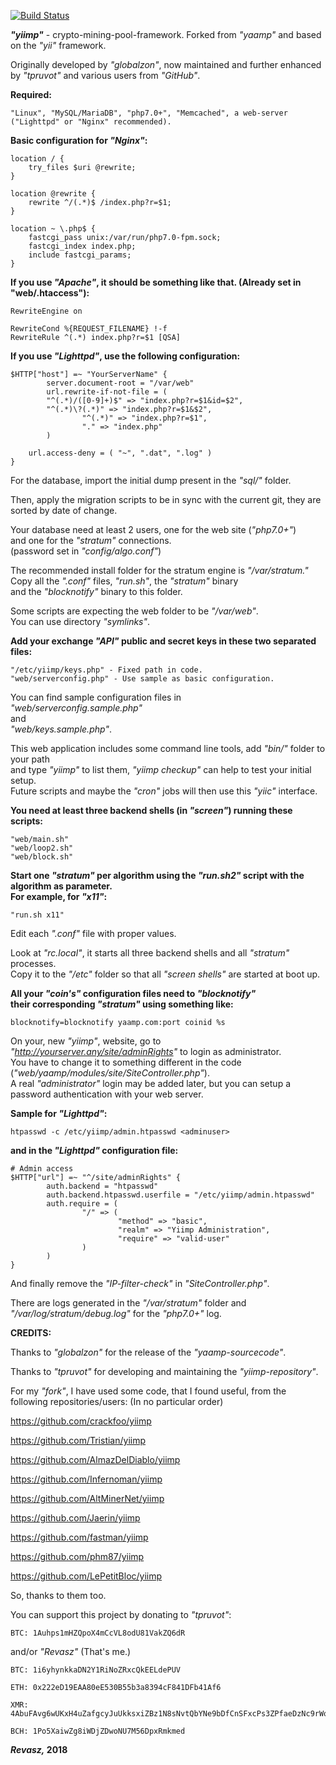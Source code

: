 [![Build Status](https://travis-ci.org/Revasz/yiimp.svg?branch=MergeAllTheThings)](https://travis-ci.org/Revasz/yiimp)

***"yiimp"*** - crypto-mining-pool-framework.  Forked from *"yaamp"* and based on the *"yii"* framework.

Originally developed by *"globalzon"*, now maintained and further enhanced by *"tpruvot"* and various users from *"GitHub"*.

**Required:**

	"Linux", "MySQL/MariaDB", "php7.0+", "Memcached", a web-server ("Lighttpd" or "Nginx" recommended).

**Basic configuration for *"Nginx"*:**

	location / {
		try_files $uri @rewrite;
	}

	location @rewrite {
		rewrite ^/(.*)$ /index.php?r=$1;
	}

	location ~ \.php$ {
		fastcgi_pass unix:/var/run/php7.0-fpm.sock;
		fastcgi_index index.php;
		include fastcgi_params;
	}

**If you use *"Apache"*, it should be something like that. (Already set in "web/.htaccess"):**

	RewriteEngine on

	RewriteCond %{REQUEST_FILENAME} !-f
	RewriteRule ^(.*) index.php?r=$1 [QSA]

**If you use *"Lighttpd"*, use the following configuration:**

	$HTTP["host"] =~ "YourServerName" {
	        server.document-root = "/var/web"
	        url.rewrite-if-not-file = (
			"^(.*)/([0-9]+)$" => "index.php?r=$1&id=$2",
			"^(.*)\?(.*)" => "index.php?r=$1&$2",
	                "^(.*)" => "index.php?r=$1",
	                "." => "index.php"
	        )

		url.access-deny = ( "~", ".dat", ".log" )
	}

For the database, import the initial dump present in the *"sql/"* folder.

Then, apply the migration scripts to be in sync with the current git, they are sorted by date of change.

Your database need at least 2 users, one for the web site (*"php7.0+"*)\
and one for the *"stratum"* connections.\
(password set in *"config/algo.conf"*)

The recommended install folder for the stratum engine is *"/var/stratum."*\
Copy all the *".conf"* files, *"run.sh"*, the *"stratum"* binary\
and the *"blocknotify"* binary to this folder.

Some scripts are expecting the web folder to be *"/var/web"*.\
You can use directory *"symlinks"*.

**Add your exchange *"API"* public and secret keys in these two separated files:**

	"/etc/yiimp/keys.php" - Fixed path in code.
	"web/serverconfig.php" - Use sample as basic configuration.

You can find sample configuration files in\
*"web/serverconfig.sample.php"*\
and\
*"web/keys.sample.php"*.

This web application includes some command line tools, add *"bin/"* folder to your path\
and type *"yiimp"* to list them, *"yiimp checkup"* can help to test your initial setup.\
Future scripts and maybe the *"cron"* jobs will then use this *"yiic"* interface.

**You need at least three backend shells (in *"screen"*) running these scripts:**

	"web/main.sh"
	"web/loop2.sh"
	"web/block.sh"

**Start one *"stratum"* per algorithm using the *"run.sh2"* script with the algorithm as parameter.\
For example, for *"x11"*:**

	"run.sh x11"

Edit each *".conf"* file with proper values.

Look at *"rc.local"*, it starts all three backend shells and all *"stratum"* processes.\
Copy it to the *"/etc"* folder so that all *"screen shells"* are started at boot up.

**All your *"coin's"* configuration files need to *"blocknotify"*\
their corresponding *"stratum"* using something like:**

	blocknotify=blocknotify yaamp.com:port coinid %s

On your, new *"yiimp"*, website, go to *"http://yourserver.any/site/adminRights"* to login as administrator.\
You have to change it to something different in the code (*"web/yaamp/modules/site/SiteController.php"*).\
A real *"administrator"* login may be added later, but you can setup a password authentication with your web server.

**Sample for *"Lighttpd"*:**

	htpasswd -c /etc/yiimp/admin.htpasswd <adminuser>

**and in the *"Lighttpd"* configuration file:**

	# Admin access
	$HTTP["url"] =~ "^/site/adminRights" {
	        auth.backend = "htpasswd"
	        auth.backend.htpasswd.userfile = "/etc/yiimp/admin.htpasswd"
	        auth.require = (
	                "/" => (
	                        "method" => "basic",
	                        "realm" => "Yiimp Administration",
	                        "require" => "valid-user"
	                )
	        )
	}

And finally remove the *"IP-filter-check"* in *"SiteController.php"*.

There are logs generated in the *"/var/stratum"* folder and *"/var/log/stratum/debug.log"* for the *"php7.0+"* log.

**CREDITS:**

Thanks to *"globalzon"* for the release of the *"yaamp-sourcecode"*.

Thanks to *"tpruvot"* for developing and maintaining the *"yiimp-repository"*.

For my *"fork"*, I have used some code, that I found useful, from the following repositories/users:
(In no particular order)
	
https://github.com/crackfoo/yiimp
		
https://github.com/Tristian/yiimp
		
https://github.com/AlmazDelDiablo/yiimp
		
https://github.com/Infernoman/yiimp
		
https://github.com/AltMinerNet/yiimp
		
https://github.com/Jaerin/yiimp
		
https://github.com/fastman/yiimp
		
https://github.com/phm87/yiimp
		
https://github.com/LePetitBloc/yiimp
		
So, thanks to them too.

You can support this project by donating to *"tpruvot"*:

	BTC: 1Auhps1mHZQpoX4mCcVL8odU81VakZQ6dR
	
and/or *"Revasz"* (That's me.)

	BTC: 1i6yhynkkaDN2Y1RiNoZRxcQkEELdePUV
 
	ETH: 0x222eD19EAA80eE530B55b3a8394cF841DFb41Af6

	XMR: 4AbuFAvg6wUKxH4uZafgcyJuUkksxiZBz1N8sNvtQbYNe9bDfCnSFxcPs3ZPfaeDzNc9rWorxw4piBvEpuKvWL8dPSJxcPu

	BCH: 1Po5XaiwZg8iWDjZDwoNU7M56DpxRmkmed

***Revasz,* 2018**
